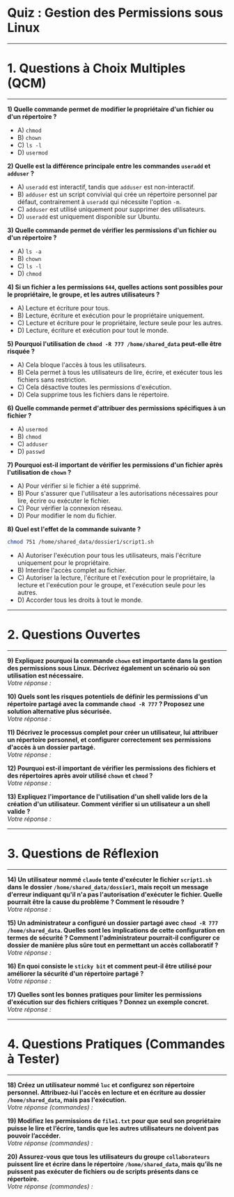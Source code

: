 # **Quiz : Gestion des Permissions sous Linux**  

---
# **1. Questions à Choix Multiples (QCM)**  
---

**1) Quelle commande permet de modifier le propriétaire d'un fichier ou d'un répertoire ?**  
- A) `chmod`  
- B) `chown`  
- C) `ls -l`  
- D) `usermod`  



**2) Quelle est la différence principale entre les commandes `useradd` et `adduser` ?**  
- A) `useradd` est interactif, tandis que `adduser` est non-interactif.  
- B) `adduser` est un script convivial qui crée un répertoire personnel par défaut, contrairement à `useradd` qui nécessite l'option `-m`.  
- C) `adduser` est utilisé uniquement pour supprimer des utilisateurs.  
- D) `useradd` est uniquement disponible sur Ubuntu.  



**3) Quelle commande permet de vérifier les permissions d'un fichier ou d'un répertoire ?**  
- A) `ls -a`  
- B) `chown`  
- C) `ls -l`  
- D) `chmod`  



**4) Si un fichier a les permissions `644`, quelles actions sont possibles pour le propriétaire, le groupe, et les autres utilisateurs ?**  
- A) Lecture et écriture pour tous.  
- B) Lecture, écriture et exécution pour le propriétaire uniquement.  
- C) Lecture et écriture pour le propriétaire, lecture seule pour les autres.  
- D) Lecture, écriture et exécution pour tout le monde.  


**5) Pourquoi l'utilisation de `chmod -R 777 /home/shared_data` peut-elle être risquée ?**  
- A) Cela bloque l'accès à tous les utilisateurs.  
- B) Cela permet à tous les utilisateurs de lire, écrire, et exécuter tous les fichiers sans restriction.  
- C) Cela désactive toutes les permissions d'exécution.  
- D) Cela supprime tous les fichiers dans le répertoire.  



**6) Quelle commande permet d'attribuer des permissions spécifiques à un fichier ?**  
- A) `usermod`  
- B) `chmod`  
- C) `adduser`  
- D) `passwd`  

**7) Pourquoi est-il important de vérifier les permissions d'un fichier après l'utilisation de `chown` ?**  
- A) Pour vérifier si le fichier a été supprimé.  
- B) Pour s'assurer que l'utilisateur a les autorisations nécessaires pour lire, écrire ou exécuter le fichier.  
- C) Pour vérifier la connexion réseau.  
- D) Pour modifier le nom du fichier.  



**8) Quel est l'effet de la commande suivante ?**  
```bash
chmod 751 /home/shared_data/dossier1/script1.sh
```  
- A) Autoriser l'exécution pour tous les utilisateurs, mais l'écriture uniquement pour le propriétaire.  
- B) Interdire l'accès complet au fichier.  
- C) Autoriser la lecture, l'écriture et l'exécution pour le propriétaire, la lecture et l'exécution pour le groupe, et l'exécution seule pour les autres.  
- D) Accorder tous les droits à tout le monde.  



---
# **2. Questions Ouvertes**  
---


**9) Expliquez pourquoi la commande `chown` est importante dans la gestion des permissions sous Linux. Décrivez également un scénario où son utilisation est nécessaire.**  
*Votre réponse :*  



**10) Quels sont les risques potentiels de définir les permissions d'un répertoire partagé avec la commande `chmod -R 777` ? Proposez une solution alternative plus sécurisée.**  
*Votre réponse :*  



**11) Décrivez le processus complet pour créer un utilisateur, lui attribuer un répertoire personnel, et configurer correctement ses permissions d'accès à un dossier partagé.**  
*Votre réponse :*  



**12) Pourquoi est-il important de vérifier les permissions des fichiers et des répertoires après avoir utilisé `chown` et `chmod` ?**  
*Votre réponse :*  



**13) Expliquez l'importance de l'utilisation d'un shell valide lors de la création d'un utilisateur. Comment vérifier si un utilisateur a un shell valide ?**  
*Votre réponse :*  



---
# **3. Questions de Réflexion**  
---


**14) Un utilisateur nommé `claude` tente d'exécuter le fichier `script1.sh` dans le dossier `/home/shared_data/dossier1`, mais reçoit un message d'erreur indiquant qu'il n'a pas l'autorisation d'exécuter le fichier. Quelle pourrait être la cause du problème ? Comment le résoudre ?**  
*Votre réponse :*  



**15) Un administrateur a configuré un dossier partagé avec `chmod -R 777 /home/shared_data`. Quelles sont les implications de cette configuration en termes de sécurité ? Comment l'administrateur pourrait-il configurer ce dossier de manière plus sûre tout en permettant un accès collaboratif ?**  
*Votre réponse :*  



**16) En quoi consiste le `sticky bit` et comment peut-il être utilisé pour améliorer la sécurité d'un répertoire partagé ?**  
*Votre réponse :*  



**17) Quelles sont les bonnes pratiques pour limiter les permissions d'exécution sur des fichiers critiques ? Donnez un exemple concret.**  
*Votre réponse :*  


---
# **4. Questions Pratiques (Commandes à Tester)**  
---


**18) Créez un utilisateur nommé `luc` et configurez son répertoire personnel. Attribuez-lui l'accès en lecture et en écriture au dossier `/home/shared_data`, mais pas l'exécution.**  
*Votre réponse (commandes) :*  



**19) Modifiez les permissions de `file1.txt` pour que seul son propriétaire puisse le lire et l’écrire, tandis que les autres utilisateurs ne doivent pas pouvoir l’accéder.**  
*Votre réponse (commandes) :*  



**20) Assurez-vous que tous les utilisateurs du groupe `collaborateurs` puissent lire et écrire dans le répertoire `/home/shared_data`, mais qu’ils ne puissent pas exécuter de fichiers ou de scripts présents dans ce répertoire.**  
*Votre réponse (commandes) :*  

